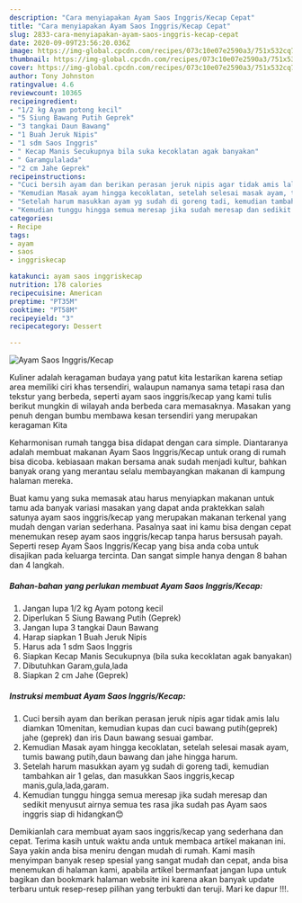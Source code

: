 ```yaml
---
description: "Cara menyiapakan Ayam Saos Inggris/Kecap Cepat"
title: "Cara menyiapakan Ayam Saos Inggris/Kecap Cepat"
slug: 2833-cara-menyiapakan-ayam-saos-inggris-kecap-cepat
date: 2020-09-09T23:56:20.036Z
image: https://img-global.cpcdn.com/recipes/073c10e07e2590a3/751x532cq70/ayam-saos-inggriskecap-foto-resep-utama.jpg
thumbnail: https://img-global.cpcdn.com/recipes/073c10e07e2590a3/751x532cq70/ayam-saos-inggriskecap-foto-resep-utama.jpg
cover: https://img-global.cpcdn.com/recipes/073c10e07e2590a3/751x532cq70/ayam-saos-inggriskecap-foto-resep-utama.jpg
author: Tony Johnston
ratingvalue: 4.6
reviewcount: 10365
recipeingredient:
- "1/2 kg Ayam potong kecil"
- "5 Siung Bawang Putih Geprek"
- "3 tangkai Daun Bawang"
- "1 Buah Jeruk Nipis"
- "1 sdm Saos Inggris"
- " Kecap Manis Secukupnya bila suka kecoklatan agak banyakan"
- " Garamgulalada"
- "2 cm Jahe Geprek"
recipeinstructions:
- "Cuci bersih ayam dan berikan perasan jeruk nipis agar tidak amis lalu diamkan 10menitan, kemudian kupas dan cuci bawang putih(geprek) jahe (geprek) dan iris Daun bawang sesuai gambar."
- "Kemudian Masak ayam hingga kecoklatan, setelah selesai masak ayam, tumis bawang putih,daun bawang dan jahe hingga harum."
- "Setelah harum masukkan ayam yg sudah di goreng tadi, kemudian tambahkan air 1 gelas, dan masukkan Saos inggris,kecap manis,gula,lada,garam."
- "Kemudian tunggu hingga semua meresap jika sudah meresap dan sedikit menyusut airnya semua tes rasa jika sudah pas Ayam saos inggris siap di hidangkan😊"
categories:
- Recipe
tags:
- ayam
- saos
- inggriskecap

katakunci: ayam saos inggriskecap 
nutrition: 178 calories
recipecuisine: American
preptime: "PT35M"
cooktime: "PT58M"
recipeyield: "3"
recipecategory: Dessert

---
```



![Ayam Saos Inggris/Kecap](https://img-global.cpcdn.com/recipes/073c10e07e2590a3/751x532cq70/ayam-saos-inggriskecap-foto-resep-utama.jpg)

Kuliner adalah keragaman budaya yang patut kita lestarikan karena setiap area memiliki ciri khas tersendiri, walaupun namanya sama tetapi rasa dan tekstur yang berbeda, seperti ayam saos inggris/kecap yang kami tulis berikut mungkin di wilayah anda berbeda cara memasaknya. Masakan yang penuh dengan bumbu membawa kesan tersendiri yang merupakan keragaman Kita

Keharmonisan rumah tangga bisa didapat dengan cara simple. Diantaranya adalah membuat makanan Ayam Saos Inggris/Kecap untuk orang di rumah bisa dicoba. kebiasaan makan bersama anak sudah menjadi kultur, bahkan banyak orang yang merantau selalu membayangkan makanan di kampung halaman mereka.



Buat kamu yang suka memasak atau harus menyiapkan makanan untuk tamu ada banyak variasi masakan yang dapat anda praktekkan salah satunya ayam saos inggris/kecap yang merupakan makanan terkenal yang mudah dengan varian sederhana. Pasalnya saat ini kamu bisa dengan cepat menemukan resep ayam saos inggris/kecap tanpa harus bersusah payah.
Seperti resep Ayam Saos Inggris/Kecap yang bisa anda coba untuk disajikan pada keluarga tercinta. Dan sangat simple hanya dengan 8 bahan dan 4 langkah.


<!--inarticleads1-->

##### Bahan-bahan yang perlukan membuat Ayam Saos Inggris/Kecap:

1. Jangan lupa 1/2 kg Ayam potong kecil
1. Diperlukan 5 Siung Bawang Putih (Geprek)
1. Jangan lupa 3 tangkai Daun Bawang
1. Harap siapkan 1 Buah Jeruk Nipis
1. Harus ada 1 sdm Saos Inggris
1. Siapkan  Kecap Manis Secukupnya (bila suka kecoklatan agak banyakan)
1. Dibutuhkan  Garam,gula,lada
1. Siapkan 2 cm Jahe (Geprek)




<!--inarticleads2-->

##### Instruksi membuat  Ayam Saos Inggris/Kecap:

1. Cuci bersih ayam dan berikan perasan jeruk nipis agar tidak amis lalu diamkan 10menitan, kemudian kupas dan cuci bawang putih(geprek) jahe (geprek) dan iris Daun bawang sesuai gambar.
1. Kemudian Masak ayam hingga kecoklatan, setelah selesai masak ayam, tumis bawang putih,daun bawang dan jahe hingga harum.
1. Setelah harum masukkan ayam yg sudah di goreng tadi, kemudian tambahkan air 1 gelas, dan masukkan Saos inggris,kecap manis,gula,lada,garam.
1. Kemudian tunggu hingga semua meresap jika sudah meresap dan sedikit menyusut airnya semua tes rasa jika sudah pas Ayam saos inggris siap di hidangkan😊




Demikianlah cara membuat ayam saos inggris/kecap yang sederhana dan cepat. Terima kasih untuk waktu anda untuk membaca artikel makanan ini. Saya yakin anda bisa meniru dengan mudah di rumah. Kami masih menyimpan banyak resep spesial yang sangat mudah dan cepat, anda bisa menemukan di halaman kami, apabila artikel bermanfaat jangan lupa untuk bagikan dan bookmark halaman website ini karena akan banyak update terbaru untuk resep-resep pilihan yang terbukti dan teruji. Mari ke dapur !!!. 
